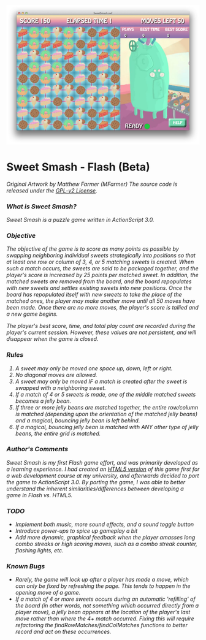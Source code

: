 ![Alt text](/Screenshot/sample1.png "Sweet Smash Screenshot")
<h1>Sweet Smash - Flash (Beta)</h1>

<i>Original Artwork by Matthew Farmer (MFarmer)
<i>The source code is released under the <a href="http://www.gnu.org/licenses/gpl-2.0.html">GPL-v2 License</a>.</i>

<h3>What is Sweet Smash?</h3>

Sweet Smash is a puzzle game written in ActionScript 3.0.

<h3>Objective</h3>
The objective of the game is to score as many points as possible by swapping neighboring individual sweets strategically into positions so that at least one row or column of 3, 4, or 5 matching sweets is created. When such a match occurs, the sweets are said to be packaged together, and the player's score is increased by 25 points per matched sweet. In addition, the matched sweets are removed from the board, and the board repopulates with new sweets and settles existing sweets into new positions. Once the board has repopulated itself with new sweets to take the place of the matched ones, the player may make another move until all 50 moves have been made. Once there are no more moves, the player's score is tallied and a new game begins.

The player's best score, time, and total play count are recorded during the player's current session. However, these values are not persistent, and will disappear when the game is closed.

<h3>Rules</h3>
<ol>
	<li>A sweet may only be moved one space up, down, left or right.</li>
	<li>No diagonal moves are allowed.</li>
	<li>A sweet may only be moved IF a match is created after the sweet is swapped with a neighboring sweet.</li>
	<li>If a match of 4 or 5 sweets is made, one of the middle matched sweets becomes a jelly bean.</li>
	<li>If three or more jelly beans are matched together, the entire row/column is matched (depending upon the orientation of the matched jelly beans) and a magical, bouncing jelly bean is left behind.</li>
	<li>If a magical, bouncing jelly bean is matched with ANY other type of jelly beans, the entire grid is matched.</li>
</ol>

<h3>Author's Comments</h3>

Sweet Smash is my first Flash game effort, and was primarily developed as a learning experience. I had created an <a href="cs2.mwsu.edu/~mfarmer/web_course/sweetsmash/">HTML5 version</a> of this game first for a web development course at my university, and afterwards decided to port the game to ActionScript 3.0. By porting the game, I was able to better understand the inherent similarities/differences between developing a game in Flash vs. HTML5.

<h3>TODO</h3>
<ul>
	<li>Implement both music, more sound effects, and a sound toggle button</li>
	<li>Introduce power-ups to spice up gameplay a bit</li>
	<li>Add more dynamic, graphical feedback when the player amasses long combo streaks or high scoring moves, such as a combo streak counter, flashing lights, etc.</li>
</ul>

<h3>Known Bugs</h3>
<ul>
	<li>Rarely, the game will lock up after a player has made a move, which can only be fixed by refreshing the page. This tends to happen in the opening move of a game.</li>
	<li>If a match of 4 or more sweets occurs during an automatic 'refilling' of the board (in other words, not something which occurred directly from a player move), a jelly bean appears at the location of the player's last move rather than where the 4+ match occurred. Fixing this will require refactoring the findRowMatches/findColMatches functions to better record and act on these occurrences.</li>
</ul>
